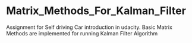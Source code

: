 # Matrix_Methods_For_Kalman_Filter
Assignment for Self driving Car introduction in udacity. Basic Matrix Methods are implemented for running Kalman Filter Algorithm

